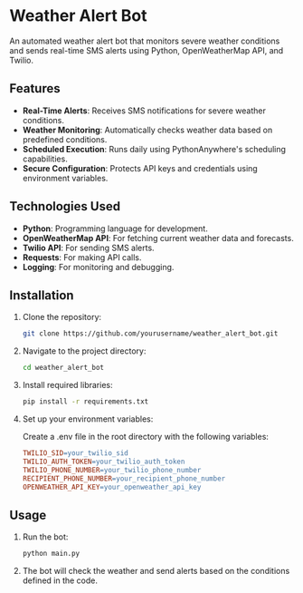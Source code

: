 # Weather Alert Bot

An automated weather alert bot that monitors severe weather conditions and sends real-time SMS alerts using Python, OpenWeatherMap API, and Twilio.

## Features

- **Real-Time Alerts**: Receives SMS notifications for severe weather conditions.
- **Weather Monitoring**: Automatically checks weather data based on predefined conditions.
- **Scheduled Execution**: Runs daily using PythonAnywhere's scheduling capabilities.
- **Secure Configuration**: Protects API keys and credentials using environment variables.

## Technologies Used

- **Python**: Programming language for development.
- **OpenWeatherMap API**: For fetching current weather data and forecasts.
- **Twilio API**: For sending SMS alerts.
- **Requests**: For making API calls.
- **Logging**: For monitoring and debugging.

## Installation

1. Clone the repository:
   
   ```bash
   git clone https://github.com/yourusername/weather_alert_bot.git
3. Navigate to the project directory:
   
   ```bash
   cd weather_alert_bot
4. Install required libraries:
   
   ```bash
   pip install -r requirements.txt
5. Set up your environment variables:
   
   Create a .env file in the root directory with the following variables:
   ```makefile
   TWILIO_SID=your_twilio_sid
   TWILIO_AUTH_TOKEN=your_twilio_auth_token
   TWILIO_PHONE_NUMBER=your_twilio_phone_number
   RECIPIENT_PHONE_NUMBER=your_recipient_phone_number
   OPENWEATHER_API_KEY=your_openweather_api_key
   
## Usage

1. Run the bot:

   ```bash
   python main.py

2. The bot will check the weather and send alerts based on the conditions defined in the code.
